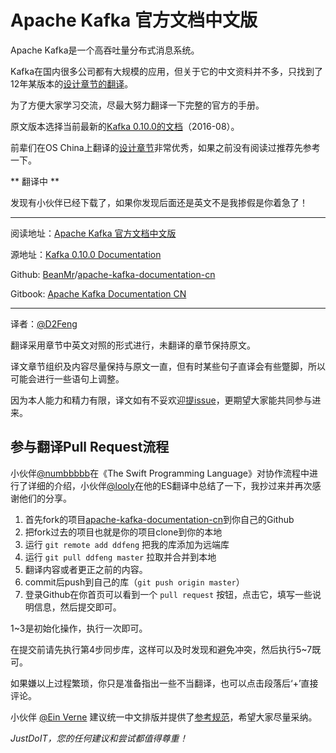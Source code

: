 # Apache Kafka 官方文档中文版

Apache Kafka是一个高吞吐量分布式消息系统。

Kafka在国内很多公司都有大规模的应用，但关于它的中文资料并不多，只找到了12年某版本的[设计章节的翻译](http://www.oschina.net/translate/kafka-design?lang=chs&page=1#)。

为了方便大家学习交流，尽最大努力翻译一下完整的官方的手册。

原文版本选择当前最新的[Kafka 0.10.0的文档](http://kafka.apache.org/documentation.html)（2016-08）。

前辈们在OS China上翻译的[设计章节](http://www.oschina.net/translate/kafka-design?lang=chs&page=1#)非常优秀，如果之前没有阅读过推荐先参考一下。

** 翻译中 **

发现有小伙伴已经下载了，如果你发现后面还是英文不是我掺假是你着急了！

---

阅读地址：[Apache Kafka 官方文档中文版](http://kafkadoc.beanmr.com/)

源地址：[Kafka 0.10.0 Documentation](http://kafka.apache.org/documentation.html)

Github: [BeanMr](https://github.com/BeanMr)/[apache-kafka-documentation-cn](https://github.com/BeanMr/apache-kafka-documentation-cn)

Gitbook: [Apache Kafka Documentation CN](https://www.gitbook.com/book/ddfeng/apache-kafka-documentation-cn/details)

---

译者：[@D2Feng](https://github.com/BeanMr)

翻译采用章节中英文对照的形式进行，未翻译的章节保持原文。

译文章节组织及内容尽量保持与原文一直，但有时某些句子直译会有些蹩脚，所以可能会进行一些语句上调整。

因为本人能力和精力有限，译文如有不妥欢迎[提issue](https://github.com/BeanMr/apache-kafka-documentation-cn/issues)，更期望大家能共同参与进来。

## 参与翻译Pull Request流程

小伙伴[@numbbbbb](https://github.com/numbbbbb)在《The Swift Programming Language》对协作流程中进行了详细的介绍，小伙伴[@looly](https://github.com/looly)在他的ES翻译中总结了一下，我抄过来并再次感谢他们的分享。

1. 首先fork的项目[apache-kafka-documentation-cn](https://github.com/BeanMr/apache-kafka-documentation-cn)到你自己的Github
2. 把fork过去的项目也就是你的项目clone到你的本地 
3. 运行 `git remote add ddfeng` 把我的库添加为远端库 
4. 运行 `git pull ddfeng master` 拉取并合并到本地 
5. 翻译内容或者更正之前的内容。
6. commit后push到自己的库（`git push origin master`） 
7. 登录Github在你首页可以看到一个 `pull request` 按钮，点击它，填写一些说明信息，然后提交即可。 

1~3是初始化操作，执行一次即可。

在提交前请先执行第4步同步库，这样可以及时发现和避免冲突，然后执行5~7既可。

如果嫌以上过程繁琐，你只是准备指出一些不当翻译，也可以点击段落后‘+’直接评论。

小伙伴 [@Ein Verne](https://github.com/einverne) 建议统一中文排版并提供了[参考规范](https://github.com/sparanoid/chinese-copywriting-guidelines/blob/master/README.md)，希望大家尽量采纳。 

*JustDoIT，您的任何建议和尝试都值得尊重！*
